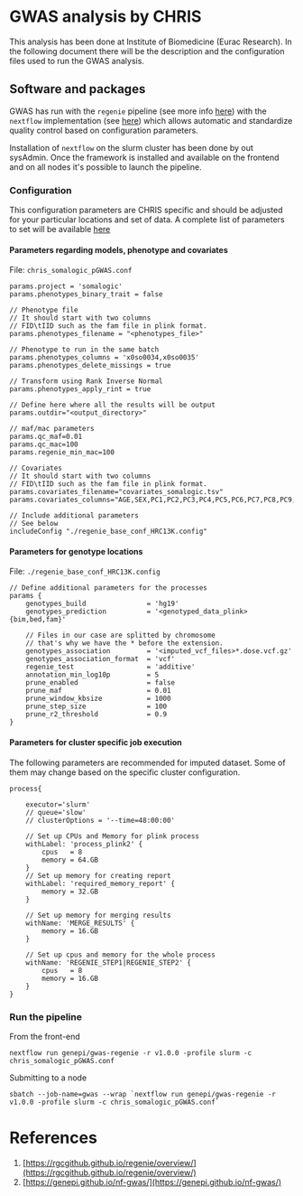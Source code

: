 # GWAS analysis by CHRIS

This analysis has been done at Institute of Biomedicine (Eurac Research). 
In the following document there will be the description and the configuration files
used to run the GWAS analysis.

## Software and packages

GWAS has run with the `regenie` pipeline (see more info [here](https://rgcgithub.github.io/regenie/overview/)) 
with the `nextflow` implementation (see [here](https://genepi.github.io/nf-gwas))
which allows automatic and standardize quality control based on configuration 
parameters.

Installation of `nextflow` on the slurm cluster has been done by out sysAdmin.
Once the framework is installed and available on the frontend and on all nodes
it's possible to launch the pipeline.

### Configuration 

This configuration parameters are CHRIS specific and should be adjusted for your
particular locations and set of data. A complete list of parameters to set will be available [here](https://genepi.github.io/nf-gwas/)


#### Parameters regarding models, phenotype and covariates

File: `chris_somalogic_pGWAS.conf`

```{java}
params.project = 'somalogic'
params.phenotypes_binary_trait = false

// Phenotype file
// It should start with two columns
// FID\tIID such as the fam file in plink format.
params.phenotypes_filename = "<phenotypes_file>"

// Phenotype to run in the same batch
params.phenotypes_columns = 'x0so0034,x0so0035'
params.phenotypes_delete_missings = true

// Transform using Rank Inverse Normal
params.phenotypes_apply_rint = true

// Define here where all the results will be output
params.outdir="<output_directory>"

// maf/mac parameters
params.qc_maf=0.01
params.qc_mac=100
params.regenie_min_mac=100

// Covariates
// It should start with two columns
// FID\tIID such as the fam file in plink format.
params.covariates_filename="covariates_somalogic.tsv"
params.covariates_columns="AGE,SEX,PC1,PC2,PC3,PC4,PC5,PC6,PC7,PC8,PC9,PC10,PlateId"

// Include additional parameters
// See below
includeConfig "./regenie_base_conf_HRC13K.config"
```


#### Parameters for genotype locations

File: `./regenie_base_conf_HRC13K.config`

```{java}
// Define additional parameters for the processes
params {
    genotypes_build               = 'hg19'
    genotypes_prediction          = '<genotyped_data_plink>{bim,bed,fam}'

    // Files in our case are splitted by chromosome
    // that's why we have the * before the extension.
    genotypes_association         = '<imputed_vcf_files>*.dose.vcf.gz'
    genotypes_association_format  = 'vcf'
    regenie_test                  = 'additive'
    annotation_min_log10p         = 5
    prune_enabled                 = false 
    prune_maf                     = 0.01
    prune_window_kbsize           = 1000
    prune_step_size               = 100
    prune_r2_threshold            = 0.9
}
```

#### Parameters for cluster specific job execution

The following parameters are recommended for imputed dataset. Some of them may
change based on the specific cluster configuration.

```
process{

    executor='slurm'
    // queue='slow'
    // clusterOptions = '--time=48:00:00'

    // Set up CPUs and Memory for plink process
    withLabel: 'process_plink2' {
        cpus   = 8
        memory = 64.GB
    }
    // Set up memory for creating report
    withLabel: 'required_memory_report' {
        memory = 32.GB
    }

    // Set up memory for merging results
    withName: 'MERGE_RESULTS' {
        memory = 16.GB
    }

    // Set up cpus and memory for the whole process
    withName: 'REGENIE_STEP1|REGENIE_STEP2' {
        cpus   = 8
        memory = 16.GB
    }
}
```

### Run the pipeline

From the front-end
```{bash}
nextflow run genepi/gwas-regenie -r v1.0.0 -profile slurm -c chris_somalogic_pGWAS.conf
```

Submitting to a node

```{bash}
sbatch --job-name=gwas --wrap `nextflow run genepi/gwas-regenie -r v1.0.0 -profile slurm -c chris_somalogic_pGWAS.conf`
```

# References

1. [https://rgcgithub.github.io/regenie/overview/](https://rgcgithub.github.io/regenie/overview/) 
2. [https://genepi.github.io/nf-gwas/](https://genepi.github.io/nf-gwas/) 
